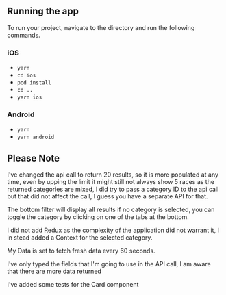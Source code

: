 
## Running the app
To run your project, navigate to the directory and run the following commands.

### iOS
* `yarn`
* `cd ios`
* `pod install`
* `cd ..`
* `yarn ios`

### Android
* `yarn`
* `yarn android`

## Please Note
I've changed the api call to return 20 results, so it is more populated at any time, even by upping the limit it might still not always show 5 races as the returned categories are mixed, I did try to pass a category ID to the api call but that did not affect the call, I guess you have a separate API for that.

The bottom filter will display all results if no category is selected, you can toggle the category by clicking on one of the tabs at the bottom.

I did not add Redux as the complexity of the application did not warrant it, I in stead added a Context for the selected category.

My Data is set to fetch fresh data every 60 seconds.

I've only typed the fields that I'm going to use in the API call, I am aware that there are more data returned

I've added some tests for the Card component
